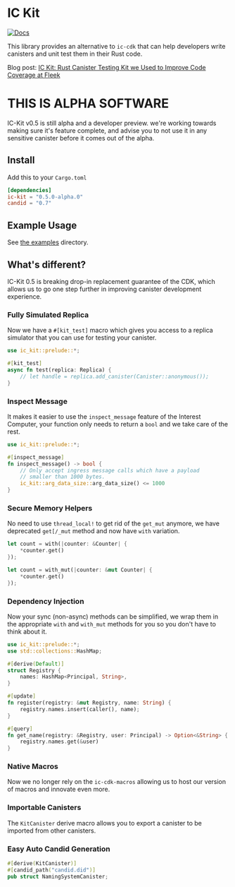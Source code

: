 # IC Kit

[![Docs](https://docs.rs/ic-kit/badge.svg)](https://docs.rs/ic-kit)

This library provides an alternative to `ic-cdk` that can help developers write canisters
and unit test them in their Rust code.

Blog post: [IC Kit: Rust Canister Testing Kit we Used to Improve Code Coverage at Fleek](https://blog.fleek.co/posts/ickit-rust-canister-testing)

# THIS IS ALPHA SOFTWARE

IC-Kit v0.5 is still alpha and a developer preview. we're working towards making sure it's feature complete, and advise
you to not use it in any sensitive canister before it comes out of the alpha.

## Install

Add this to your `Cargo.toml`

```toml
[dependencies]
ic-kit = "0.5.0-alpha.0"
candid = "0.7"
```

## Example Usage

See [the examples](./examples) directory.

## What's different?

IC-Kit 0.5 is breaking drop-in replacement guarantee of the CDK, which allows us to go one step further in improving
canister development experience.

### Fully Simulated Replica

Now we have a `#[kit_test]` macro which gives you access to a replica simulator that you can use for testing your
canister.

```rust
use ic_kit::prelude::*;

#[kit_test]
async fn test(replica: Replica) {
    // let handle = replica.add_canister(Canister::anonymous());
}
```

### Inspect Message

It makes it easier to use the `inspect_message` feature of the Interest Computer, your function only
needs to return a `bool` and we take care of the rest.

```rust
use ic_kit::prelude::*;

#[inspect_message]
fn inspect_message() -> bool {
    // Only accept ingress message calls which have a payload
    // smaller than 1000 bytes.
    ic_kit::arg_data_size::arg_data_size() <= 1000
}
```

### Secure Memory Helpers

No need to use `thread_local!` to get rid of the `get_mut` anymore, we have deprecated `get[/_mut` method
and now have `with` variation.

```rust
let count = with(|counter: &Counter| {
    *counter.get()
});

let count = with_mut(|counter: &mut Counter| {
    *counter.get()
});
```

### Dependency Injection

Now your sync (non-async) methods can be simplified, we wrap them in the appropriate `with` and `with_mut` methods for you
so you don't have to think about it.

```rust
use ic_kit::prelude::*;
use std::collections::HashMap;

#[derive(Default)]
struct Registry {
    names: HashMap<Principal, String>,
}

#[update]
fn register(registry: &mut Registry, name: String) {
    registry.names.insert(caller(), name);
}

#[query]
fn get_name(registry: &Registry, user: Principal) -> Option<&String> {
    registry.names.get(&user)
}
```

### Native Macros

Now we no longer rely on the `ic-cdk-macros` allowing us to host our version of macros and innovate even more. 

### Importable Canisters

The `KitCanister` derive macro allows you to export a canister to be imported from other canisters.

### Easy Auto Candid Generation

```rust
#[derive(KitCanister)]
#[candid_path("candid.did")]
pub struct NamingSystemCanister;
```
